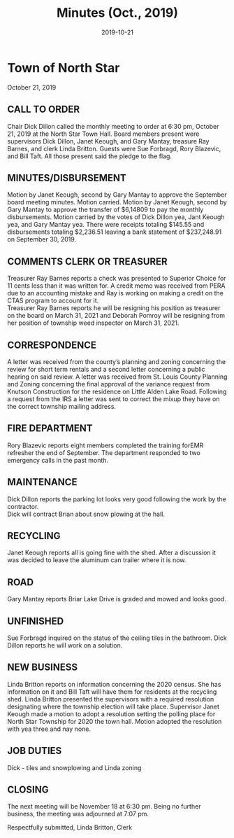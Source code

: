 ﻿---
title: Minutes (Oct., 2019)
date: 2019-10-21
blog_post: true
tags: 
  - Election
  - Maintenance
  - Fire/EMS Training
sidebar: auto
---

# Town of North Star
October 21, 2019

## CALL TO ORDER
Chair Dick Dillon called the monthly meeting to order at 6:30 pm, October 21, 2019 at the North Star Town Hall.  Board members present were supervisors Dick Dillon, Janet Keough, and Gary Mantay, treasure Ray Barnes, and clerk Linda Britton.  Guests were Sue Forbragd, Rory Blazevic, and Bill Taft.  All those present said the pledge to the flag. 

## MINUTES/DISBURSEMENT
Motion by Janet Keough, second by Gary Mantay to approve the September board meeting minutes.   Motion carried.  Motion by Janet Keough, second by Gary Mantay to approve the transfer of $6,14809 to pay the monthly disbursements.  Motion carried by the votes of Dick Dillon yea, Jant Keough yea, and Gary Mantay yea. There were receipts totaling $145.55 and disbursements totaling $2,236.51 leaving a bank statement of $237,248.91 on September 30, 2019.

## COMMENTS CLERK OR TREASURER
Treasurer Ray Barnes reports a check was presented to Superior Choice for 11 cents less than it was written for.  A credit memo was received from PERA due to an accounting mistake and Ray is working on making a credit on the CTAS program to account for it.  
Treasurer Ray Barnes reports he will be resigning his position as treasurer on the board on March 31, 2021 and Deborah Pomroy will be resigning from her position of township weed inspector on March 31, 2021.

## CORRESPONDENCE
A letter was received from the county’s planning and zoning concerning the review for short term rentals and a second letter concerning a public hearing on said review.  A letter was received from St. Louis County Planning and Zoning concerning the final approval of the variance request from Knutson Construction for the residence on Little Alden Lake Road.  Following a request from the IRS a letter was sent to correct the mixup they have on the correct township mailing address.

## FIRE DEPARTMENT
Rory Blazevic reports eight members completed the training forEMR refresher the end of September.  The department responded to two emergency calls in the past month.  

## MAINTENANCE
Dick Dillon reports the parking lot looks very good following the work by the contractor.  
Dick will contract Brian about snow plowing at the hall.

## RECYCLING
Janet Keough reports all is going fine with the shed.  After a discussion it was decided to leave the aluminum can trailer where it is now.

## ROAD
Gary Mantay reports Briar Lake Drive is graded and mowed and looks good.

## UNFINISHED
Sue Forbragd inquired on the status of the ceiling tiles in the bathroom.  Dick Dillon reports he will work on a solution.  

## NEW BUSINESS
Linda Britton reports on information concerning the 2020 census.  She has information on it and Bill Taft will have them for residents at the recycling shed.
Linda Britton presented the supervisors with a required resolution designating where the township election will take place.  Supervisor Janet Keough made a motion to adopt a resolution setting the polling place for North Star Township for 2020 the town hall. Motion adopted the resolution with yea three and nay none.
 
## JOB DUTIES
Dick - tiles and snowplowing and Linda  zoning

## CLOSING
The next meeting will be November 18 at 6:30 pm.
Being no further business, the meeting was adjourned at 7:07 pm.

Respectfully submitted,
Linda Britton, Clerk